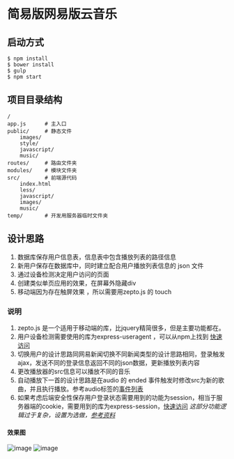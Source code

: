 # 简易版网易版云音乐

## 启动方式
```
$ npm install
$ bower install
$ gulp
$ npm start
```

## 项目目录结构

```
/
app.js      # 主入口
public/     # 静态文件
    images/
    style/
    javascript/
    music/
routes/     # 路由文件夹
modules/    # 模块文件夹
src/        # 前端源代码
    index.html
    less/
    javascript/
    images/
    music/
temp/       # 开发用服务器临时文件夹

```


## 设计思路
1. 数据库保存用户信息表，信息表中包含播放列表的路径信息
2. 新用户保存在数据库中，同时建立配合用户播放列表信息的 json 文件
3. 通过设备检测决定用户访问的页面
4. 创建类似单页应用的效果，在屏幕外隐藏div
5. 移动端因为存在触屏效果 ，所以需要用zepto.js 的 touch




### 说明
1. zepto.js 是一个适用于移动端的库，比jquery精简很多，但是主要功能都在。
2. 用户设备检测需要使用的库为express-useragent ，可以从npm上找到 [快速访问](https://www.npmjs.com/package/express-useragent)
3. 切换用户的设计思路同网易新闻切换不同新闻类型的设计思路相同，登录触发ajax，发送不同的登录信息返回不同的json数据，更新播放列表内容
4. 更改播放器的src信息可以播放不同的音乐
6. 自动播放下一首的设计思路是在audio 的 ended 事件触发时修改src为新的歌曲，并且执行播放。参考audio标签的[事件列表](https://developer.mozilla.org/en-US/docs/Web/Guide/Events/Media_events)
5. 如果考虑后端安全性保存用户登录状态需要用到的功能为session，相当于服务器端的cookie，需要用到的库为express-session，[快速访问](https://www.npmjs.com/package/express-session)
*这部分功能逻辑过于复杂，设置为选做，[参考资料](http://wiki.jikexueyuan.com/project/node-lessons/cookie-session.html)*

#### 效果图
![image](https:github.com/chengzhuojmm/myMusic/gif/demo1.gif)
![image](https:github.com/chengzhuojmm/myMusic/gif/demo2.gif)
